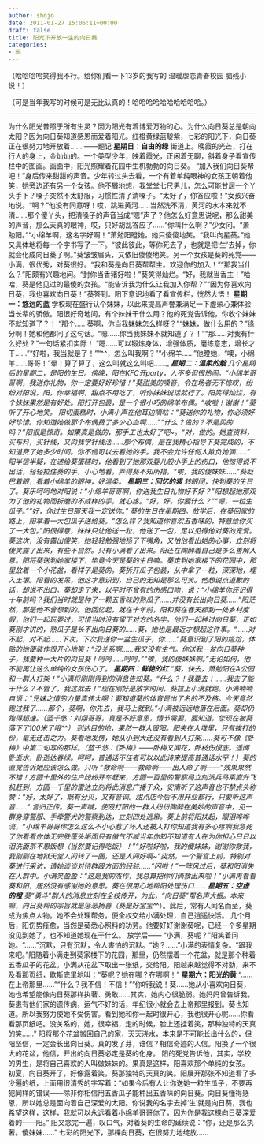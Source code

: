 ```yaml
---
author: shojo
date: 2011-01-27 15:06:11+00:00
draft: false
title: 阳光下开放一生的向日葵
categories:
- 邪
---
```


（哈哈哈哈笑得我不行。给你们看一下13岁的我写的 温暖虐恋青春校园 脑残小说！）

（可是当年我写的时候可是无比认真的！哈哈哈哈哈哈哈哈哈哈。）



* * *



为什么阳光普照于所有生灵？因为阳光有着博爱万物的心。为什么向日葵总是朝向太阳？因为向日葵知道感恩而爱着阳光。红橙黄绿蓝靛紫，七彩的阳光下，向日葵正在很努力地开放着……
——题记
**星期日：自由的绿**
街道上。晚霞的光芒，打在行人的身上，金灿灿的。一个美型少年，映着霞光，正闲着无聊，斜着身子看宣传栏中的图画。画面中，阳光照耀着花园中生机勃勃的向日葵。
“加入我们向日葵帮吧！”身后传来甜甜的声音。少年转过头去看，一个有着单纯眼神的女孩正朝着他笑，她旁边还有另一个女孩。他不屑地想，我堂堂七尺男儿，怎么可能甘居一个丫头手下？嗓子突然不太舒服，习惯性清了清嗓子。“太好了，你答应啦！”女孩兴奋地说。“啊？”他没有同意呀！哎，跳进黄河……当然洗不清，黄河的水本来就不清……那个傻丫头，把清嗓子的声音当成“嗯”声了？他怎么好意思说呢，那么甜美的声音，那么天真的眼神，哎，只好胡乱答应了……“你叫什么啊？”少女问。“萧勉阳。”“小绵羊啊，这名字好啊！”萧勉阳瞪她，她只傻傻地笑。“我叫向星葵。”她又具体地将每一个字书写了一下。“彼此彼此，等你死去了，也就是把‘生’去掉，你就会化成向日葵了啊。”葵皱皱眉头，又依旧傻傻地笑。另一个女孩是葵的死党——小满，很优秀，对葵很好。“我和葵是向日葵帮帮主。欢迎你的加入！”“那我当什么？”阳颇有兴趣地问。“封你当香猪好啦！”葵笑得灿烂。“好，我就当香主！”哈哈，葵是他见过的最傻的女孩。“能告诉我为什么让我加入你帮？”“因为你喜欢向日葵，我也喜欢向日葵！”葵答到。阳下意识地看了看宣传栏，恍然大悟！
**星期一：悠远的蓝**
学校现在盛行认个妹妹，以此来提高声誉兼满足一下虚荣心兼体验当长辈的骄傲。阳很好奇地问，有个妹妹干什么用？他的死党告诉他，你收个妹妹不就知道了？！
“那个……葵啊，你当我妹妹怎么样呀？”“妹妹，做什么用的？”缘分啊！她和他都问了这句话。“嗯……你当我妹妹不就知道了？！”“那……对我有什么好处？”一句话紧扣实际！ “嗯……可以锻炼身体，增强体质，磨练意志，增长才干……”“好啦，我当就是了！”“^^，怎么叫我啊？”“小绵羊……”他瞪她，“噢，小绵羊……哥哥！”晕！算了算了，这么叫就这么叫吧……_
_**星期二：温柔的靛**
几个星期后的星期二，是阳的生日。傍晚，阳在KFC开party，人不多但很热闹。“小绵羊哥哥啊，我送你礼物，你一定要好好珍惜！”葵甜美的嗓音，令在场者无不惊叹，纷纷对阳说，阳，你幸福啊，甜点不用吃了，听你妹妹说话就行了。阳笑得灿烂，有个妹妹果然是有好处。阳打开包裹，是一个很小巧的绵羊布偶。“收啦！谢谢！”葵听了开心地笑。
阳切蛋糕时，小满小声在他耳边嘀咕：“葵送你的礼物，你必须好好珍惜。你知道她做那个布偶费了多少心血啊……”“什么？做的？不是买的吗？”阳很是惊奇。如果真是做的，那手工也太好了吧~。“对，做的。她查资料，买布料，买针线，又向我学针线活……那个布偶，是在我精心指导下葵完成的，不知道费了她多少时间。你不信可以去看她的手。我不会允许任何人欺负她滴……”
阳半信半疑，在递给葵蛋糕时，他看到了她那双婴儿般小手上的伤口，他惊得说不出话，轻轻拉住葵的手，小心地看。弄得葵不知所措。“唉，我的傻妹妹……”葵眨巴着眼，看着小绵羊的眼神，好温柔。
**星期三：回忆的紫**
转眼间，快到葵的生日了。葵乐呵呵地对阳说：“小绵羊哥哥啊，你送我生日礼物好不好？”阳想起她那双为了他的礼物而折磨的不成样的手，就心疼。“好，好，你要什么？”“嗯，一粒生瓜子。”“好，你过生日那天我一定送你。”
葵的生日在星期四。放学后，在葵回家的路上，阳拿着一大包瓜子送给葵。“怎么样？我知道你喜欢五香味的，特意给你买了一大包。”阳很得意，妹妹只让他送一粒，他送了一包，足以见得他对葵的宠爱。葵这次，没有露出傻笑，她轻轻勉强地扬了下嘴角，又怕他看出她的心事，立刻将傻笑露了出来，有些不自然。只有小满看了出来。阳还在陶醉着自己是多么善解人意。阳将葵送到她家楼下，毕竟今天是葵的生日嘛。葵走到她家楼下的花园中，那里放着一个小花盆，看样子是葵的。葵拆开瓜子包装，从中拿了一粒，深深地，埋入土壤。阳看的发呆，他这才意识到，自己的无知是那么可笑。他想说点道歉的话，却说不出口。葵却走了来，以平时不曾有的伤感口吻，说：“小绵羊你还记得十年前吗？我们当时就是种了一颗五香味的熟瓜子……并没有长出向日葵……”阳茫然，那是他不曾想到的。他回忆起，就在十年前，阳和葵在春天都到一处乡村度假，他们一起玩耍过，可惜当时没有留下对方的名字。他们一起种过向日葵，正如葵刚才讲的，熟瓜子是长不出向日葵的……葵，她也是最近才想起这件事。“……对不起，对不起……下次，下次我送你一盆生瓜子，你……”葵意识到了阳的尴尬，体贴的她便装作很开心地笑：“没关系啊……我又没有生气。你送我一盆向日葵种子，我要种一大片的向日葵！呵呵……呵呵。”“唉，我的傻妹妹啊。”无论如何，他不能再让这么单纯的女孩伤心了。
**星期四：鲜艳的红**
“葵，快去，萧勉阳在A公园和一群人打架！”小满将刚刚得到的消息告知葵。“什么？！我要去！……我去了能干什么？不管了，我这就去！”现在刚好是放学时间，葵拉上小满就跑。小满喃喃自语：“兄妹之情的力量真伟大啊！要知道葵的体育是出了名的不及格。今天竟然跑过我了……那个，葵啊，你先去，我马上就到。”小满被远远地落在后面。葵却仍跑得超速。（蓝千悠：刘翔哥哥，真是不好意思，情节需要，要知道，您现在被葵落下了100米了哦^^）
到达目的地，果然一群人殴阳。阳夹在人堆里，只有挨打的份，毫无还击之力。葵看地发愣，她从小到大还没有看到人打架……葵可不像《卧梅》中第二句写的那样。（蓝千悠：《卧梅》——卧梅又闻花，卧枝伤恨底。遥闻卧逝水，卧逝达春绿。呵呵，普通话不佳者可以以此诗来提高普通话水平！）葵的直觉告诉她应该怎么做。只听 “救命啊——救命啊——出人命了啊——”效果果然不错！方圆十里外的住户纷纷开车赶来，方圆一百里的警察局立刻派兵马乘直升飞机赶到，方圆一千里的雷达立刻将此消息广播于众，安南听了这声音也不禁点头称赞：“好，太好了，既有分贝，又有音调。甜点店今后不用开业都行，只要听这声音……”
言归正传。葵一声喊，使殴打阳的一群人纷纷陶醉在美妙的声音中，见一群身穿警服、手牵警犬的警察到达，立刻四处逃窜。葵上前将阳扶起，眼泪哗哗流，“小绵羊哥哥你怎么这么不小心惹了坏人还被人打你知道我有多心疼啊我急死了你看看你体无完肤蓬头垢面只有傲气不减当年你知不知道有人在为你担心日日以泪洗面茶不思饭想（当然要记得吃饭）！”“好啦好啦，我的傻妹妹，谢谢你救我，我刚刚在地狱天堂人间转了一圈，还是人间好啊~”突然，一个警官上前，特别对葵进行采访，请她谈谈对待群殴方面的经验……“闪啦！”一阵风过后，葵和阳消失在人群中。小满笑盈盈：“这是我的杰作，我总算把你们俩救出来啦！”小满再看看葵和阳，居然没有感谢她的意思。葵在很用心地帮阳处理伤口……
**星期五：空虚的橙**
葵“勇斗”群人的消息立刻在全校传开，为此，“向日葵”帮名声大振。本来嘛，向日葵帮的宗旨就是惩恶扬善（葵是好宝宝^_^）。此后，常有人闻名而至，葵成为焦点人物。她不会处理帮务，便全权交给小满处理，自己逍遥快活。
几个月后，阳伤势痊愈，当然是葵悉心照料的功劳。他要好好谢谢葵呢，已经一个多星期没见到她了，也不知道她现在干什么。
放学后——
“小满，葵呢？”阳笑着问她。“……”沉默，只有沉默，令人害怕的沉默。“她？……”小满的表情复杂。“跟我来吧。”阳随着小满走到葵家楼下的花园，那里，仍然摆着一个花盆，就是那个种着五香瓜子的花盆。小满从花盆下取出一张纸，交给阳。阳越来越觉得不对劲，来不及看那页纸，歇斯底里地叫：“葵呢？她在哪？在哪啊！”
**星期六：阳光的黄**
“……在上帝那里……”“什么？我不信！不信！”“你听我说！葵……她从小喜欢向日葵，她也希望能像向日葵那样执著、勇敢……其实，她内心很脆弱。她妈妈曾告诉我，葵患有他们家的遗传病，运气不好的话，年纪很小就会去上帝那里报到。葵也知道。所以我努力使她不受伤害。看到她和你一起时很开心，我也很开心呢……你看看那页纸吧。没关系的，她，很幸福，走的时候，脸上还挂着笑，那种独特的天真的笑……”
阳将那个花盆搬回自己的家，天天浇水，本来是不可能长出什么的，但阳坚信，一定会长出向日葵。真的发了芽，谁信？相信奇迹的人信。阳换了一个很大的花盆，他信，开出的向日葵必定是葵的化身。
阳的死党告诉他，其实，学校的男生，是将自己喜欢的人叫做妹妹的。果真是这样，阳喜欢那个单纯的女孩。
初夏，向日葵开了，好像露着笑，葵那独特的天真的笑。阳展开那张不知道看了多少遍的纸，上面用很清秀的字写着：“如果今后有人让你送她一粒生瓜子，不要再犯同样的错误——除非你相信用五香瓜子能种出五香味的向日葵。向日葵懂得感恩，所以她总是面向着自己深爱的太阳。你说我的名字去掉‘生’就是向日葵，我也希望这样，这样，我就可以永远看着小绵羊哥哥你了，因为你是我这棵向日葵深爱着的——阳。”
阳又念完一遍，叹口气，对着葵的生命的延续说：“你，还是那么执著。傻妹妹……”
七彩的阳光下，那棵向日葵，在很努力地绽放……
